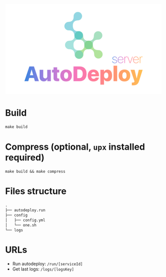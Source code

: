 ![](.media/logo.png)

# Build
`make build`

# Compress (optional, `upx` installed required)
`make build && make compress`

# Files structure
```
.
├── autodeploy.run
├── config
│   ├── config.yml
│   └── one.sh
└── logs
```

# URLs
- Run autodeploy: `/run/[serviceId]`
- Get last logs: `/logs/[logsKey]`
